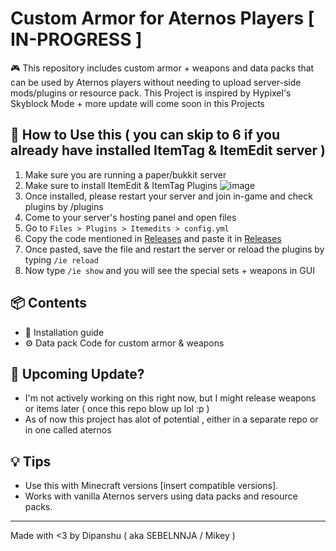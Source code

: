 # Custom Armor for Aternos Players [ IN-PROGRESS ]

🎮 This repository includes custom armor + weapons and data packs that can be used by Aternos players without needing to upload server-side mods/plugins or resource pack.
This Project is inspired by Hypixel's Skyblock Mode + more update will come soon in this Projects

## 🔧 How to Use this ( you can skip to 6 if you already have installed ItemTag & ItemEdit server )

1. Make sure you are running a paper/bukkit server
2. Make sure to install ItemEdit & ItemTag Plugins
![image](https://github.com/user-attachments/assets/d00fca1d-5c92-414b-a0fb-20b3ae9f82f3)
4. Once installed, please restart your server and join in-game and check plugins by /plugins
5. Come to your server's hosting panel and open files
6. Go to `Files > Plugins > Itemedits > config.yml`
7. Copy the code mentioned in [Releases](example.txt) and paste it in [Releases](config.yml)
8. Once pasted, save the file and restart the server or reload the plugins by typing `/ie reload`
9. Now type `/ie show` and you will see the special sets + weapons in GUI

## 📦 Contents

- 📃 Installation guide
- ⚙️ Data pack Code for custom armor & weapons

## 🤔 Upcoming Update?

- I'm not actively working on this right now, but I might release weapons or items later ( once this repo blow up lol :p )
- As of now this project has alot of potential , either in a separate repo or in one called aternos

## 💡 Tips

- Use this with Minecraft versions [insert compatible versions].
- Works with vanilla Aternos servers using data packs and resource packs.

---

Made with <3 by Dipanshu ( aka SEBELNNJA / Mikey )
